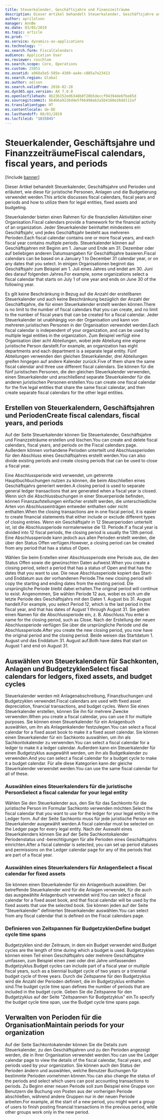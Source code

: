 ```yaml
---
title: Steuerkalender, Geschäftsjahre und Finanzzeiträume
description: Dieser Artikel behandelt Steuerkalender, Geschäftsjahre und Perioden und erläutert, wie diese für juristische Personen, Anlagen und die Budgetierung verwendet werden.
author: aprilolson
manager: AnnBe
ms.date: 03/05/2019
ms.topic: article
ms.prod: ''
ms.service: dynamics-ax-applications
ms.technology: ''
ms.search.form: FiscalCalendars
audience: Application User
ms.reviewer: roschlom
ms.search.scope: Core, Operations
ms.custom: 25851
ms.assetid: a968a5e5-585e-4389-aa4e-c885a7e23413
ms.search.region: Global
ms.author: aolson
ms.search.validFrom: 2016-02-28
ms.dyn365.ops.version: AX 7.0.0
ms.openlocfilehash: 8b23b152ed6348b8f20b5deccf94394de6fbe85d
ms.sourcegitcommit: 8b4b6a9226d4e5f66498ab2a5b4160e26dd112af
ms.translationtype: HT
ms.contentlocale: de-DE
ms.lasthandoff: 08/01/2019
ms.locfileid: "1835045"
---
```

# <a name="fiscal-calendars-fiscal-years-and-periods"></a><span data-ttu-id="d4a9c-103">Steuerkalender, Geschäftsjahre und Finanzzeiträume</span><span class="sxs-lookup"><span data-stu-id="d4a9c-103">Fiscal calendars, fiscal years, and periods</span></span>

[!include [banner](../includes/banner.md)]

<span data-ttu-id="d4a9c-104">Dieser Artikel behandelt Steuerkalender, Geschäftsjahre und Perioden und erläutert, wie diese für juristische Personen, Anlagen und die Budgetierung verwendet werden.</span><span class="sxs-lookup"><span data-stu-id="d4a9c-104">This article discusses fiscal calendars, fiscal years and periods and how to utilize them for legal entities, fixed assets and budgeting.</span></span>

<span data-ttu-id="d4a9c-105">Steuerkalender bieten einen Rahmen für die finanziellen Aktivitäten einer Organisation.</span><span class="sxs-lookup"><span data-stu-id="d4a9c-105">Fiscal calendars provide a framework for the financial activity of an organization.</span></span> <span data-ttu-id="d4a9c-106">Jeder Steuerkalender beinhaltet mindestens ein Geschäftsjahr, und jedes Geschäftsjahr besteht aus mehreren Perioden.</span><span class="sxs-lookup"><span data-stu-id="d4a9c-106">Each fiscal calendar contains one or more fiscal years, and each fiscal year contains multiple periods.</span></span> <span data-ttu-id="d4a9c-107">Steuerkalender können auf Geschäftsjahren mit Beginn am 1. Januar und Ende am 31. Dezember oder auf beliebigen anderen Datumsangaben für Geschäftsjahre basieren.</span><span class="sxs-lookup"><span data-stu-id="d4a9c-107">Fiscal calendars can be based on a January 1 to December 31 calendar year, or on any dates that you select.</span></span> <span data-ttu-id="d4a9c-108">In einigen Organisationen beginnt das Geschäftsjahr zum Beispiel am 1. Juli eines Jahres und endet am 30. Juni des darauf folgenden Jahres.</span><span class="sxs-lookup"><span data-stu-id="d4a9c-108">For example, some organizations select a fiscal calendar that starts on July 1 of one year and ends on June 30 of the following year.</span></span> 

<span data-ttu-id="d4a9c-109">Es gilt keine Beschränkung in Bezug auf die Anzahl der erstellbaren Steuerkalender und auch keine Beschränkung bezüglich der Anzahl der Geschäftsjahre, die für einen Steuerkalender erstellt werden können.</span><span class="sxs-lookup"><span data-stu-id="d4a9c-109">There is no limit to the number of fiscal calendars that you can create, and no limit to the number of fiscal years that can be created for a fiscal calendar.</span></span> <span data-ttu-id="d4a9c-110">Jeder Steuerkalender ist unabhängig von der Organisation und kann von mehreren juristischen Personen in der Organisation verwendet werden.</span><span class="sxs-lookup"><span data-stu-id="d4a9c-110">Each fiscal calendar is independent of your organization, and can be used by multiple legal entities in the organization.</span></span> <span data-ttu-id="d4a9c-111">Zum Beispiel verfügt eine Organisation über acht Abteilungen, wobei jede Abteilung eine eigene juristische Person darstellt.</span><span class="sxs-lookup"><span data-stu-id="d4a9c-111">For example, an organization has eight departments and each department is a separate legal entity.</span></span> <span data-ttu-id="d4a9c-112">Fünf Abteilungen verwenden den gleichen Steuerkalender, drei Abteilungen greifen hingegen auf andere Kalender zurück.</span><span class="sxs-lookup"><span data-stu-id="d4a9c-112">Five of them share the same fiscal calendar and three use different fiscal calendars.</span></span> <span data-ttu-id="d4a9c-113">Sie können für die fünf juristischen Personen, die den gleichen Steuerkalender verwenden, einen Steuerkalender und anschließend separate Steuerkalender für die anderen juristischen Personen erstellen.</span><span class="sxs-lookup"><span data-stu-id="d4a9c-113">You can create one fiscal calendar for the five legal entities that share the same fiscal calendar, and then create separate fiscal calendars for the other legal entities.</span></span>

## <a name="create-fiscal-calendars-fiscal-years-and-periods"></a><span data-ttu-id="d4a9c-114">Erstellen von Steuerkalendern, Geschäftsjahren und Perioden</span><span class="sxs-lookup"><span data-stu-id="d4a9c-114">Create fiscal calendars, fiscal years, and periods</span></span>
<span data-ttu-id="d4a9c-115">Auf der Seite Steuerkalender können Sie Steuerkalender, Geschäftsjahre und Finanzzeiträume erstellen und löschen.</span><span class="sxs-lookup"><span data-stu-id="d4a9c-115">You can create and delete fiscal calendars, fiscal years, and periods on the Fiscal calendars page.</span></span> <span data-ttu-id="d4a9c-116">Außerdem können vorhandene Perioden unterteilt und Abschlussperioden für den Abschluss eines Geschäftsjahres erstellt werden.</span><span class="sxs-lookup"><span data-stu-id="d4a9c-116">You can also divide existing periods and create closing periods that can be used to close a fiscal year.</span></span> 

<span data-ttu-id="d4a9c-117">Eine Abschlussperiode wird verwendet, um getrennte Hauptbuchbuchungen nutzen zu können, die beim Abschließen eines Geschäftsjahrs generiert werden.</span><span class="sxs-lookup"><span data-stu-id="d4a9c-117">A closing period is used to separate general ledger transactions that are generated when a fiscal year is closed.</span></span> <span data-ttu-id="d4a9c-118">Wenn sich die Abschlussbuchungen in einer Steuerperiode befinden, können Finanzaufstellungen einfacher erstellt werden, die unterschiedliche Arten von Abschlusseinträgen entweder enthalten oder nicht enthalten.</span><span class="sxs-lookup"><span data-stu-id="d4a9c-118">When the closing transactions are in one fiscal period, it is easier to create financial statements that either include or exclude different types of closing entries.</span></span> <span data-ttu-id="d4a9c-119">Wenn ein Geschäftsjahr in 12 Steuerperioden unterteilt ist, ist die Abschlussperiode normalerweise die 13. Periode.</span><span class="sxs-lookup"><span data-stu-id="d4a9c-119">If a fiscal year is divided into 12 fiscal periods, the closing period is usually the 13th period.</span></span> <span data-ttu-id="d4a9c-120">Eine Abschlussperiode kann jedoch aus allen Perioden erstellt werden, die über den Status Offen verfügen.</span><span class="sxs-lookup"><span data-stu-id="d4a9c-120">However, a closing period can be created from any period that has a status of Open.</span></span> 

<span data-ttu-id="d4a9c-121">Wählen Sie beim Erstellen einer Abschlussperiode eine Periode aus, die den Status Offen sowie die gewünschten Daten aufweist.</span><span class="sxs-lookup"><span data-stu-id="d4a9c-121">When you create a closing period, select a period that has a status of Open and that has the dates that you want to use.</span></span> <span data-ttu-id="d4a9c-122">Die neue Abschlussperiode kopiert das Start- und Enddatum aus der vorhandenen Periode.</span><span class="sxs-lookup"><span data-stu-id="d4a9c-122">The new closing period will copy the starting and ending dates from the existing period.</span></span> <span data-ttu-id="d4a9c-123">Die ursprüngliche Periode bleibt dabei erhalten.</span><span class="sxs-lookup"><span data-stu-id="d4a9c-123">The original period will continue to exist.</span></span> <span data-ttu-id="d4a9c-124">Angenommen, Sie wählen Periode 12 aus, wobei es sich um die letzte Periode des Geschäftsjahrs mit den Daten 1. August bis 31. August handelt.</span><span class="sxs-lookup"><span data-stu-id="d4a9c-124">For example, you select Period 12, which is the last period in the fiscal year, and that has dates of August 1 through August 31.</span></span> <span data-ttu-id="d4a9c-125">Sie geben einen Namen für die Abschlussperiode ein, z. B. Abschluss.</span><span class="sxs-lookup"><span data-stu-id="d4a9c-125">You enter a name for the closing period, such as Close.</span></span> <span data-ttu-id="d4a9c-126">Nach der Erstellung der neuen Abschlussperiode verfügen Sie über die ursprüngliche Periode und die Abschlussperiode.</span><span class="sxs-lookup"><span data-stu-id="d4a9c-126">After you create the new closing period, you now have the original period and the closing period.</span></span> <span data-ttu-id="d4a9c-127">Beide weisen das Startdatum 1. August und das Enddatum 31. August auf.</span><span class="sxs-lookup"><span data-stu-id="d4a9c-127">Both have dates that start on August 1 and end on August 31.</span></span>

## <a name="select-fiscal-calendars-for-ledgers-fixed-assets-and-budget-cycles"></a><span data-ttu-id="d4a9c-128">Auswählen von Steuerkalendern für Sachkonten, Anlagen und Budgetzyklen</span><span class="sxs-lookup"><span data-stu-id="d4a9c-128">Select fiscal calendars for ledgers, fixed assets, and budget cycles</span></span>
<span data-ttu-id="d4a9c-129">Steuerkalender werden mit Anlagenabschreibung, Finanzbuchungen und Budgetzyklen verwendet.</span><span class="sxs-lookup"><span data-stu-id="d4a9c-129">Fiscal calendars are used with fixed asset depreciation, financial transactions, and budget cycles.</span></span> <span data-ttu-id="d4a9c-130">Wenn Sie einen Steuerkalender erstellen, können Sie ihn für mehrere Zwecke verwenden.</span><span class="sxs-lookup"><span data-stu-id="d4a9c-130">When you create a fiscal calendar, you can use it for multiple purposes.</span></span> <span data-ttu-id="d4a9c-131">Sie können einen Steuerkalender für ein Anlagenbuch auswählen, um ihn als Anlagenkalender festzulegen.</span><span class="sxs-lookup"><span data-stu-id="d4a9c-131">You can select a fiscal calendar for a fixed asset book to make it a fixed asset calendar.</span></span> <span data-ttu-id="d4a9c-132">Sie können einen Steuerkalender für ein Sachkonto auswählen, um ihn als Sachkontokalender zu verwenden.</span><span class="sxs-lookup"><span data-stu-id="d4a9c-132">You can select a fiscal calendar for a ledger to make it a ledger calendar.</span></span> <span data-ttu-id="d4a9c-133">Außerdem kann ein Steuerkalender für einen Budgetzyklus ausgewählt werden, um ihn als Budgetkalender zu verwenden.</span><span class="sxs-lookup"><span data-stu-id="d4a9c-133">And you can select a fiscal calendar for a budget cycle to make it a budget calendar.</span></span> <span data-ttu-id="d4a9c-134">Für alle diese Kategorien kann der gleiche Steuerkalender verwendet werden.</span><span class="sxs-lookup"><span data-stu-id="d4a9c-134">You can use the same fiscal calendar for all of these.</span></span>

### <a name="select-a-fiscal-calendar-for-your-legal-entity"></a><span data-ttu-id="d4a9c-135">Auswählen eines Steuerkalenders für die juristische Person</span><span class="sxs-lookup"><span data-stu-id="d4a9c-135">Select a fiscal calendar for your legal entity</span></span>

<span data-ttu-id="d4a9c-136">Wählen Sie den Steuerkalender aus, den Sie für das Sachkonto für die juristische Person im Formular Sachkonto verwenden möchten.</span><span class="sxs-lookup"><span data-stu-id="d4a9c-136">Select the fiscal calendar that you want to use for the ledger for your legal entity in the Ledger form.</span></span> <span data-ttu-id="d4a9c-137">Auf der Seite Sachkonto muss für jede juristische Person ein Steuerkalender ausgewählt werden.</span><span class="sxs-lookup"><span data-stu-id="d4a9c-137">A fiscal calendar must be selected on the Ledger page for every legal entity.</span></span> <span data-ttu-id="d4a9c-138">Nach der Auswahl eines Steuerkalenders können Sie auf der Seite Sachkontokalender Periodenstatus und ‑berechtigungen für alle Perioden eines Geschäftsjahrs einrichten.</span><span class="sxs-lookup"><span data-stu-id="d4a9c-138">After a fiscal calendar is selected, you can set up period statuses and permissions on the Ledger calendar page for any of the periods that are part of a fiscal year.</span></span>

### <a name="select-a-fiscal-calendar-for-fixed-assets"></a><span data-ttu-id="d4a9c-139">Auswählen eines Steuerkalenders für Anlagen</span><span class="sxs-lookup"><span data-stu-id="d4a9c-139">Select a fiscal calendar for fixed assets</span></span>

<span data-ttu-id="d4a9c-140">Sie können einen Steuerkalender für ein Anlagenbuch auswählen. Der betreffende Steuerkalender wird für die Anlagen verwendet, für die auch das ausgewählte Anlagenbuch verwendet wird.</span><span class="sxs-lookup"><span data-stu-id="d4a9c-140">You can select a fiscal calendar for a fixed asset book, and that fiscal calendar will be used by the fixed assets that use the selected book.</span></span> <span data-ttu-id="d4a9c-141">Sie können jeden auf der Seite "Steuerkalender" definierten Steuerkalender auswählen.</span><span class="sxs-lookup"><span data-stu-id="d4a9c-141">You can select from any fiscal calendar that is defined on the Fiscal calendars page.</span></span>

### <a name="define-budget-cycle-time-spans"></a><span data-ttu-id="d4a9c-142">Definieren von Zeitspannen für Budgetzyklen</span><span class="sxs-lookup"><span data-stu-id="d4a9c-142">Define budget cycle time spans</span></span>

<span data-ttu-id="d4a9c-143">Budgetzyklen sind der Zeitraum, in dem ein Budget verwendet wird.</span><span class="sxs-lookup"><span data-stu-id="d4a9c-143">Budget cycles are the length of time during which a budget is used.</span></span> <span data-ttu-id="d4a9c-144">Budgetzyklen können einen Teil einen Geschäftsjahrs oder mehrere Geschäftsjahre umfassen, zum Beispiel einen zwei oder drei Jahre umfassenden Budgetzyklus.</span><span class="sxs-lookup"><span data-stu-id="d4a9c-144">Budget cycles can include part of a fiscal year or multiple fiscal years, such as a biennial budget cycle of two years or a triennial budget cycle of three years.</span></span> <span data-ttu-id="d4a9c-145">Durch die Zeitspanne für den Budgetzyklus wird die Anzahl der Perioden definiert, die im Budgetzyklus enthalten sind.</span><span class="sxs-lookup"><span data-stu-id="d4a9c-145">The budget cycle time span defines the number of periods that are included in the budget cycle.</span></span> <span data-ttu-id="d4a9c-146">Geben Sie die Zeitspanne für den Budgetzyklus auf der Seite "Zeitspannen für Budgetzyklus" ein.</span><span class="sxs-lookup"><span data-stu-id="d4a9c-146">To specify the budget cycle time span, use the Budget cycle time spans page.</span></span>

## <a name="maintain-periods-for-your-organization"></a><span data-ttu-id="d4a9c-147">Verwalten von Perioden für die Organisation</span><span class="sxs-lookup"><span data-stu-id="d4a9c-147">Maintain periods for your organization</span></span>
<span data-ttu-id="d4a9c-148">Auf der Seite Sachkontokalender können Sie die Details zum Steuerkalender, zu den Geschäftsjahren und zu den Perioden angezeigt werden, die in Ihrer Organisation verwendet werden.</span><span class="sxs-lookup"><span data-stu-id="d4a9c-148">You can use the Ledger calendar page to view the details of the fiscal calendar, fiscal years, and periods used by your organization.</span></span> <span data-ttu-id="d4a9c-149">Sie können auch den Status der Perioden ändern und auswählen, welche Benutzer Buchungen für bestimmte Perioden vornehmen können.</span><span class="sxs-lookup"><span data-stu-id="d4a9c-149">You can also change the status of the periods and select which users can post accounting transactions to periods.</span></span> <span data-ttu-id="d4a9c-150">Zu Beginn einer neuen Periode soll zum Beispiel eine Gruppe von Benutzern die Buchung von Posten aus der vorherigen Periode abschließen, während andere Gruppen nur in der neuen Periode arbeiten.</span><span class="sxs-lookup"><span data-stu-id="d4a9c-150">For example, at the start of a new period, you might want a group of users to finish posting financial transactions in the previous period, while other groups work only in the new period.</span></span>






